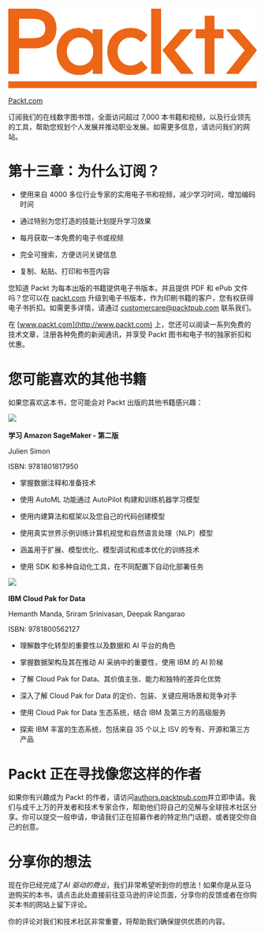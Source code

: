 ![](img/Packt_Logo_Orange__f36f26.png)

[Packt.com](http://Packt.com)

订阅我们的在线数字图书馆，全面访问超过 7,000 本书籍和视频，以及行业领先的工具，帮助您规划个人发展并推动职业发展。如需更多信息，请访问我们的网站。

# 第十三章：为什么订阅？

+   使用来自 4000 多位行业专家的实用电子书和视频，减少学习时间，增加编码时间

+   通过特别为您打造的技能计划提升学习效果

+   每月获取一本免费的电子书或视频

+   完全可搜索，方便访问关键信息

+   复制、粘贴、打印和书签内容

您知道 Packt 为每本出版的书籍提供电子书版本，并且提供 PDF 和 ePub 文件吗？您可以在 [packt.com](http://packt.com) 升级到电子书版本，作为印刷书籍的客户，您有权获得电子书折扣。如需更多详情，请通过 customercare@packtpub.com 联系我们。

在 [www.packt.com](http://www.packt.com) 上，您还可以阅读一系列免费的技术文章，注册各种免费的新闻通讯，并享受 Packt 图书和电子书的独家折扣和优惠。

# 您可能喜欢的其他书籍

如果您喜欢这本书，您可能会对 Packt 出版的其他书籍感兴趣：

![](https://www.packtpub.com/product/learn-amazon-sagemaker-second-edition/9781801817950)

**学习 Amazon SageMaker - 第二版**

Julien Simon

ISBN: 9781801817950

+   掌握数据注释和准备技术

+   使用 AutoML 功能通过 AutoPilot 构建和训练机器学习模型

+   使用内建算法和框架以及您自己的代码创建模型

+   使用真实世界示例训练计算机视觉和自然语言处理（NLP）模型

+   涵盖用于扩展、模型优化、模型调试和成本优化的训练技术

+   使用 SDK 和多种自动化工具，在不同配置下自动化部署任务

![](https://www.packtpub.com/product/ibm-cloud-pak-for-data/9781800562127)

**IBM Cloud Pak for Data**

Hemanth Manda, Sriram Srinivasan, Deepak Rangarao

ISBN: 9781800562127

+   理解数字化转型的重要性以及数据和 AI 平台的角色

+   掌握数据架构及其在推动 AI 采纳中的重要性，使用 IBM 的 AI 阶梯

+   了解 Cloud Pak for Data、其价值主张、能力和独特的差异化优势

+   深入了解 Cloud Pak for Data 的定价、包装、关键应用场景和竞争对手

+   使用 Cloud Pak for Data 生态系统，结合 IBM 及第三方的高级服务

+   探索 IBM 丰富的生态系统，包括来自 35 个以上 ISV 的专有、开源和第三方产品

# Packt 正在寻找像您这样的作者

如果你有兴趣成为 Packt 的作者，请访问[authors.packtpub.com](http://authors.packtpub.com)并立即申请。我们与成千上万的开发者和技术专家合作，帮助他们将自己的见解与全球技术社区分享。你可以提交一般申请，申请我们正在招募作者的特定热门话题，或者提交你自己的创意。

# 分享你的想法

现在你已经完成了*AI 驱动的商业*，我们非常希望听到你的想法！如果你是从亚马逊购买的本书，请点击此处直接前往亚马逊的评论页面，分享你的反馈或者在你购买本书的网站上留下评论。

你的评论对我们和技术社区非常重要，将帮助我们确保提供优质的内容。
